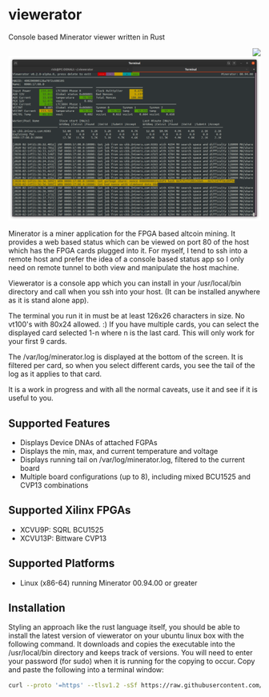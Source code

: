 # viewerator

Console based Minerator viewer written in Rust

<img style="float: right;" src="https://travis-ci.org/darval/viewerator.svg">

![Screen Shot](sample_screen.png)

Minerator is a miner application for the FPGA based altcoin mining.  It provides a web based status which can be viewed on port 80
of the host which has the FPGA cards plugged into it.  For myself, I tend to ssh into a remote host and prefer the idea of a console
based status app so I only need on remote tunnel to both view and manipulate the host machine.

Viewerator is a console app which you can install in your /usr/local/bin directory and call when you ssh into your host. (It can be installed
anywhere as it is stand alone app).  

The terminal you run it in must be at least 126x26 characters in size.  No vt100's with 80x24 allowed. :)  If you have multiple cards, you
can select the displayed card selected 1-n where n is the last card. This will only work for your first 9 cards.

The /var/log/minerator.log is displayed at the bottom of the screen.  It is filtered per card, so when you select different cards, you
see the tail of the log as it applies to that card.

It is a work in progress and with all the normal caveats, use it and see if it is useful to you.

## Supported Features

- Displays Device DNAs of attached FGPAs
- Displays the min, max, and current temperature and voltage
- Displays running tail on /var/log/minerator.log, filtered to the current board
- Multiple board configurations (up to 8), including mixed BCU1525 and CVP13 combinations 

## Supported Xilinx FPGAs

- XCVU9P: SQRL BCU1525
- XCVU13P: Bittware CVP13

## Supported Platforms

- Linux (x86-64) running Minerator 00.94.00 or greater

## Installation

Styling an approach like the rust language itself, you should be able to install the latest version of viewerator on your ubuntu linux box
with the following command.  It downloads and copies the executable into the /usr/local/bin directory and keeps track of versions.  You will
need to enter your password (for sudo) when it is running for the copying to occur.  Copy and paste the following into a terminal window:

```bash
curl --proto '=https' --tlsv1.2 -sSf https://raw.githubusercontent.com/darval/viewerator/development/latest.sh | sh
```

